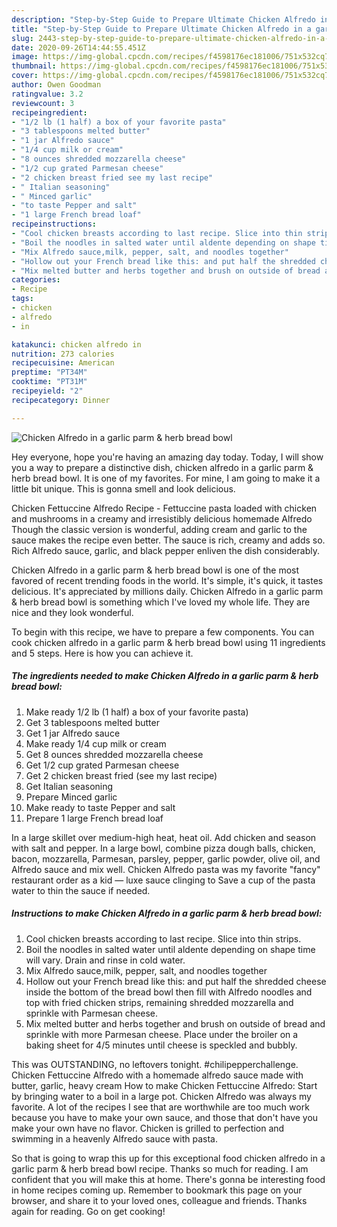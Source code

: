 ```yaml
---
description: "Step-by-Step Guide to Prepare Ultimate Chicken Alfredo in a garlic parm &amp;amp; herb bread bowl"
title: "Step-by-Step Guide to Prepare Ultimate Chicken Alfredo in a garlic parm &amp;amp; herb bread bowl"
slug: 2443-step-by-step-guide-to-prepare-ultimate-chicken-alfredo-in-a-garlic-parm-and-amp-herb-bread-bowl
date: 2020-09-26T14:44:55.451Z
image: https://img-global.cpcdn.com/recipes/f4598176ec181006/751x532cq70/chicken-alfredo-in-a-garlic-parm-herb-bread-bowl-recipe-main-photo.jpg
thumbnail: https://img-global.cpcdn.com/recipes/f4598176ec181006/751x532cq70/chicken-alfredo-in-a-garlic-parm-herb-bread-bowl-recipe-main-photo.jpg
cover: https://img-global.cpcdn.com/recipes/f4598176ec181006/751x532cq70/chicken-alfredo-in-a-garlic-parm-herb-bread-bowl-recipe-main-photo.jpg
author: Owen Goodman
ratingvalue: 3.2
reviewcount: 3
recipeingredient:
- "1/2 lb (1 half) a box of your favorite pasta"
- "3 tablespoons melted butter"
- "1 jar Alfredo sauce"
- "1/4 cup milk or cream"
- "8 ounces shredded mozzarella cheese"
- "1/2 cup grated Parmesan cheese"
- "2 chicken breast fried see my last recipe"
- " Italian seasoning"
- " Minced garlic"
- "to taste Pepper and salt"
- "1 large French bread loaf"
recipeinstructions:
- "Cool chicken breasts according to last recipe. Slice into thin strips."
- "Boil the noodles in salted water until aldente depending on shape time will vary. Drain and rinse in cold water."
- "Mix Alfredo sauce,milk, pepper, salt, and noodles together"
- "Hollow out your French bread like this: and put half the shredded cheese inside the bottom of the bread bowl then fill with Alfredo noodles and top with fried chicken strips, remaining shredded mozzarella and sprinkle with Parmesan cheese."
- "Mix melted butter and herbs together and brush on outside of bread and sprinkle with more Parmesan cheese. Place under the broiler on a baking sheet for 4/5 minutes until cheese is speckled and bubbly."
categories:
- Recipe
tags:
- chicken
- alfredo
- in

katakunci: chicken alfredo in 
nutrition: 273 calories
recipecuisine: American
preptime: "PT34M"
cooktime: "PT31M"
recipeyield: "2"
recipecategory: Dinner

---
```



![Chicken Alfredo in a garlic parm &amp; herb bread bowl](https://img-global.cpcdn.com/recipes/f4598176ec181006/751x532cq70/chicken-alfredo-in-a-garlic-parm-herb-bread-bowl-recipe-main-photo.jpg)

Hey everyone, hope you're having an amazing day today. Today, I will show you a way to prepare a distinctive dish, chicken alfredo in a garlic parm &amp; herb bread bowl. It is one of my favorites. For mine, I am going to make it a little bit unique. This is gonna smell and look delicious.

Chicken Fettuccine Alfredo Recipe - Fettuccine pasta loaded with chicken and mushrooms in a creamy and irresistibly delicious homemade Alfredo Though the classic version is wonderful, adding cream and garlic to the sauce makes the recipe even better. The sauce is rich, creamy and adds so. Rich Alfredo sauce, garlic, and black pepper enliven the dish considerably.

Chicken Alfredo in a garlic parm &amp; herb bread bowl is one of the most favored of recent trending foods in the world. It's simple, it's quick, it tastes delicious. It's appreciated by millions daily. Chicken Alfredo in a garlic parm &amp; herb bread bowl is something which I've loved my whole life. They are nice and they look wonderful.


To begin with this recipe, we have to prepare a few components. You can cook chicken alfredo in a garlic parm &amp; herb bread bowl using 11 ingredients and 5 steps. Here is how you can achieve it.

<!--inarticleads1-->

##### The ingredients needed to make Chicken Alfredo in a garlic parm &amp; herb bread bowl:

1. Make ready 1/2 lb (1 half) a box of your favorite pasta)
1. Get 3 tablespoons melted butter
1. Get 1 jar Alfredo sauce
1. Make ready 1/4 cup milk or cream
1. Get 8 ounces shredded mozzarella cheese
1. Get 1/2 cup grated Parmesan cheese
1. Get 2 chicken breast fried (see my last recipe)
1. Get  Italian seasoning
1. Prepare  Minced garlic
1. Make ready to taste Pepper and salt
1. Prepare 1 large French bread loaf


In a large skillet over medium-high heat, heat oil. Add chicken and season with salt and pepper. In a large bowl, combine pizza dough balls, chicken, bacon, mozzarella, Parmesan, parsley, pepper, garlic powder, olive oil, and Alfredo sauce and mix well. Chicken Alfredo pasta was my favorite &#34;fancy&#34; restaurant order as a kid — luxe sauce clinging to Save a cup of the pasta water to thin the sauce if needed. 

<!--inarticleads2-->

##### Instructions to make Chicken Alfredo in a garlic parm &amp; herb bread bowl:

1. Cool chicken breasts according to last recipe. Slice into thin strips.
1. Boil the noodles in salted water until aldente depending on shape time will vary. Drain and rinse in cold water.
1. Mix Alfredo sauce,milk, pepper, salt, and noodles together
1. Hollow out your French bread like this: and put half the shredded cheese inside the bottom of the bread bowl then fill with Alfredo noodles and top with fried chicken strips, remaining shredded mozzarella and sprinkle with Parmesan cheese.
1. Mix melted butter and herbs together and brush on outside of bread and sprinkle with more Parmesan cheese. Place under the broiler on a baking sheet for 4/5 minutes until cheese is speckled and bubbly.


This was OUTSTANDING, no leftovers tonight. #chilipepperchallenge. Chicken Fettuccine Alfredo with a homemade alfredo sauce made with butter, garlic, heavy cream How to make Chicken Fettuccine Alfredo: Start by bringing water to a boil in a large pot. Chicken Alfredo was always my favorite. A lot of the recipes I see that are worthwhile are too much work because you have to make your own sauce, and those that don&#39;t have you make your own have no flavor. Chicken is grilled to perfection and swimming in a heavenly Alfredo sauce with pasta. 

So that is going to wrap this up for this exceptional food chicken alfredo in a garlic parm &amp; herb bread bowl recipe. Thanks so much for reading. I am confident that you will make this at home. There's gonna be interesting food in home recipes coming up. Remember to bookmark this page on your browser, and share it to your loved ones, colleague and friends. Thanks again for reading. Go on get cooking!
